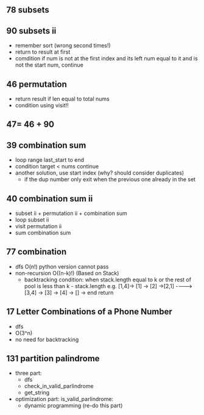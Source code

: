 ## 78 subsets
## 90 subsets ii
- remember sort (wrong second times!)
- return to result at first
- comdition if num is not at the first index and its left num equal to it and is not the start num, continue
## 46 permutation
- return result if len equal to total nums
- condition  using visit!!
## 47= 46 + 90
## 39 combination sum
- loop range last_start to end
- condition target < nums continue
- another solution, use start index (why? should consider duplicates)
  - if the dup number only exit when the previous one already in the set
## 40 combination sum ii 
- subset ii + permutation ii + combination sum
- loop subset ii 
- visit permutation ii 
- sum combination sum
## 77 combination
- dfs O(n!) python version cannot pass
- non-recursion O((n-k)!) (Based on Stack)
  - backtracking condition: when stack.length equal to k or the rest of pool is less than k - stack.length
  	e.g. [1,4]-> [1] -> [2] ->[2,1] ---->[3,4] -> [3] -> [4] -> [] -> end return
## 17 Letter Combinations of a Phone Number
- dfs
- O(3^n)
- no need for backtracking
## 131 partition palindrome
- three part:
  - dfs
  - check_in_valid_parlindrome
  - get_string
- optimization part: is_valid_parlindrome:
  - dynamic programming (re-do this part)

